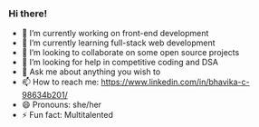 ### Hi there!

- 🔭 I’m currently working on front-end development
- 🌱 I’m currently learning full-stack web development
- 👯 I’m looking to collaborate on some open source projects
- 🤔 I’m looking for help in competitive coding and DSA
- 💬 Ask me about anything you wish to
- 📫 How to reach me: https://www.linkedin.com/in/bhavika-c-98634b201/
- 😄 Pronouns: she/her
- ⚡ Fun fact: Multitalented

